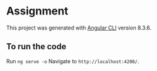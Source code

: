 # Assignment

This project was generated with [Angular CLI](https://github.com/angular/angular-cli) version 8.3.6.

## To run the code

Run `ng serve -o` Navigate to `http://localhost:4200/`.
